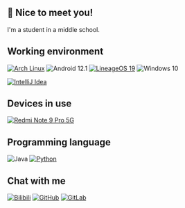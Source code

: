 ## 👋 Nice to meet you!

I'm a student in a middle school.

## Working environment

[![Arch Linux](https://img.shields.io/badge/Arch%20Linux-33aadd?logo=archlinux&logoColor=ffffff)](https://archlinux.org)
![Android 12.1](https://img.shields.io/badge/Android%2012.1-3ddc84?logo=android&logoColor=ffffff)
[![LineageOS 19](https://img.shields.io/badge/LineageOS%2019-167c80?logo=lineageos&logoColor=ffffff)](https://lineageos.org)
![Windows 10](https://img.shields.io/badge/Windows%2010-0078d4?logo=windows&logoColor=ffffff)


[![IntelliJ Idea](https://img.shields.io/badge/IntelliJ%20IDEA-000000?logo=intellijidea&logoColor=ffffff)](https://www.jetbrains.com/idea/)

## Devices in use

[![Redmi Note 9 Pro 5G](https://img.shields.io/badge/Redmi%20Note%209%20Pro%205G-fd4900?logo=xiaomi&logoColor=ffffff)](https://www.mi.com/redminote9pro)

## Programming language

![Java](https://img.shields.io/badge/Java-437291?logo=openjdk)
[![Python](https://img.shields.io/badge/Python-3776ab?logo=python&logoColor=ffffff)](https://python.org)

## Chat with me

[![Bilibili](https://img.shields.io/badge/bilibili-LCア-grey?logo=bilibili&logoColor=white&labelColor=00aeec)](https://space.bilibili.com/1824588745)
[![GitHub](https://img.shields.io/badge/GitHub-lc0a-grey?logo=github&logoColor=white&labelColor=24292f)](https://github.com/lc0a)
[![GitLab](https://img.shields.io/badge/GitLab-lc0a-grey?logo=gitlab&labelColor=6666c4)](https://gitlab.com/lc0a)